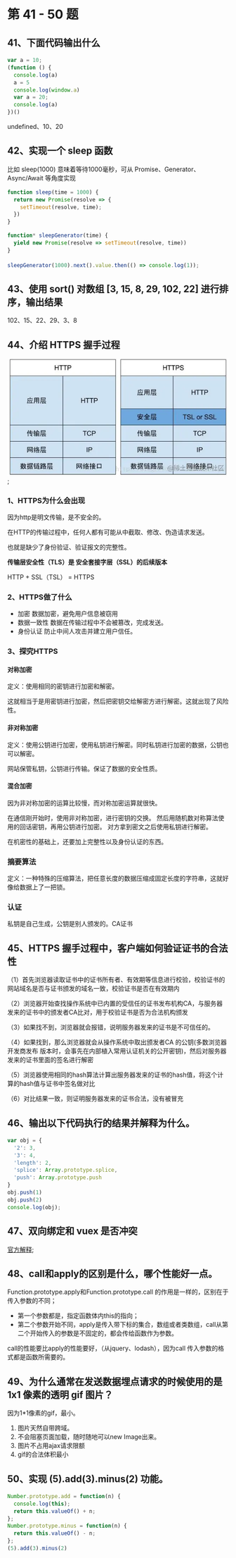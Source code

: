 # 第 41 - 50 题

## 41、下面代码输出什么

```javascript
var a = 10;
(function () {
  console.log(a)
  a = 5
  console.log(window.a)
  var a = 20;
  console.log(a)
})()
```

undefined、10、20

## 42、实现一个 sleep 函数

比如 sleep(1000) 意味着等待1000毫秒，可从 Promise、Generator、Async/Await 等角度实现

```javascript
function sleep(time = 1000) {
  return new Promise(resolve => {
    setTimeout(resolve, time);
  })
}
```

```javascript
function* sleepGenerator(time) {
  yield new Promise(resolve => setTimeout(resolve, time))
}

sleepGenerator(1000).next().value.then(() => console.log(1));
```

## 43、使用 sort() 对数组 [3, 15, 8, 29, 102, 22] 进行排序，输出结果

102、15、22、29、3、8

## 44、介绍 HTTPS 握手过程

![loook](./img/2.png);

### 1、HTTPS为什么会出现

因为http是明文传输，是不安全的。

在HTTP的传输过程中，任何人都有可能从中截取、修改、伪造请求发送。

也就是缺少了身份验证、验证报文的完整性。

**传输层安全性（TLS）是 安全套接字层（SSL）的后续版本**

HTTP + SSL（TSL） = HTTPS

### 2、HTTPS做了什么

- 加密 数据加密，避免用户信息被窃用
- 数据一致性 数据在传输过程中不会被篡改，完成发送。
- 身份认证 防止中间人攻击并建立用户信任。

### 3、探究HTTPS

#### 对称加密

定义：使用相同的密钥进行加密和解密。

这就相当于是用密钥进行加密，然后把密钥交给解密方进行解密。这就出现了风险性。

#### 非对称加密

定义：使用公钥进行加密，使用私钥进行解密。同时私钥进行加密的数据，公钥也可以解密。

网站保管私钥，公钥进行传输。保证了数据的安全性质。

#### 混合加密

因为非对称加密的运算比较慢，而对称加密运算就很快。

在通信刚开始时，使用非对称加密，进行密钥的交换。
然后用随机数对称算法使用的回话密钥，再用公钥进行加密。 对方拿到密文之后使用私钥进行解密。

在机密性的基础上，还要加上完整性以及身份认证的东西。

### 摘要算法

定义：一种特殊的压缩算法，把任意长度的数据压缩成固定长度的字符串，这就好像给数据上了一把锁。

### 认证

私钥是自己生成，公钥是别人颁发的。CA证书

## 45、HTTPS 握手过程中，客户端如何验证证书的合法性

（1）首先浏览器读取证书中的证书所有者、有效期等信息进行校验，校验证书的网站域名是否与证书颁发的域名一致，校验证书是否在有效期内

（2）浏览器开始查找操作系统中已内置的受信任的证书发布机构CA，与服务器发来的证书中的颁发者CA比对，用于校验证书是否为合法机构颁发

（3）如果找不到，浏览器就会报错，说明服务器发来的证书是不可信任的。

（4）如果找到，那么浏览器就会从操作系统中取出颁发者CA 的公钥(多数浏览器开发商发布 版本时，会事先在内部植入常用认证机关的公开密钥)，然后对服务器发来的证书里面的签名进行解密

（5）浏览器使用相同的hash算法计算出服务器发来的证书的hash值，将这个计算的hash值与证书中签名做对比

（6）对比结果一致，则证明服务器发来的证书合法，没有被冒充

## 46、输出以下代码执行的结果并解释为什么。

```javascript
var obj = {
  '2': 3,
  '3': 4,
  'length': 2,
  'splice': Array.prototype.splice,
  'push': Array.prototype.push
}
obj.push(1)
obj.push(2)
console.log(obj);
```

## 47、双向绑定和 vuex 是否冲突

[官方解释](https://vuex.vuejs.org/zh/guide/forms.html);

## 48、call和apply的区别是什么，哪个性能好一点。

Function.prototype.apply和Function.prototype.call 的作用是一样的，区别在于传入参数的不同；

- 第一个参数都是，指定函数体内this的指向；
- 第二个参数开始不同，apply是传入带下标的集合，数组或者类数组，call从第 二个开始传入的参数是不固定的，都会传给函数作为参数。

call的性能要比apply的性能要好，（从jquery、lodash），因为call 传入参数的格式都是函数所需要的。

## 49、为什么通常在发送数据埋点请求的时候使用的是 1x1 像素的透明 gif 图片？

因为1*1像素的gif，最小。

1) 图片天然自带跨域。
2) 不会阻塞页面加载，随时随地可以new Image出来。
3) 图片不占用ajax请求限额
4) gif的合法体积最小

## 50、实现 (5).add(3).minus(2) 功能。

```javascript
Number.prototype.add = function(n) {
  console.log(this);
  return this.valueOf() + n;
};
Number.prototype.minus = function(n) {
  return this.valueOf() - n;
};
(5).add(3).minus(2)
```

